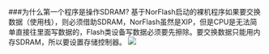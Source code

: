 ###为什么第一个程序是操作SDRAM?
基于NorFlash启动的裸机程序如果要交换数据（使用栈），则必须借助SDRAM，NorFlash虽然是XIP，但是CPU是无法简单直接往里面写数据的，Flash类设备写数据必须要先擦除。要交换数据只能用内存SDRAM，所以要设置存储控制器。
![](https://i.imgur.com/7EWkcnq.png)